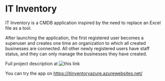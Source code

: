 # IT Inventory
IT Inventory is a CMDB application inspired by the need to replace an Excel file as a tool.


After launching the application, the first registered user becomes a superuser and creates one time an organization to which all created businesses are connected. All other newly registered users have staff status, and they can only manage the businesses they have created.

Full project description at ![this link](../)

You can try the app on https://itinventoryazure.azurewebsites.net/

